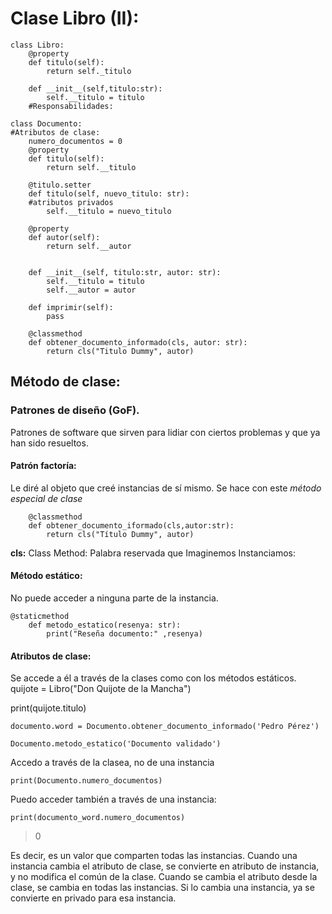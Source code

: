 
# Clase Libro (II):

```
class Libro:
    @property
    def titulo(self):
        return self._titulo

    def __init__(self,titulo:str):
        self.__titulo = titulo
    #Responsabilidades:

```
```
class Documento:
#Atributos de clase:
    numero_documentos = 0
    @property
    def titulo(self):
        return self.__titulo
    
    @titulo.setter
    def titulo(self, nuevo_titulo: str):
    #atributos privados
        self.__titulo = nuevo_titulo

    @property
    def autor(self):
        return self.__autor
        
    
    def __init__(self, titulo:str, autor: str):
        self.__titulo = titulo
        self.__autor = autor

    def imprimir(self):
        pass

    @classmethod
    def obtener_documento_informado(cls, autor: str):
        return cls("Titulo Dummy", autor)
```
## Método de clase:
### Patrones de diseño (GoF).

Patrones de software que sirven para lidiar con ciertos problemas y que ya han sido resueltos.

#### Patrón factoría:
Le diré al objeto que creé instancias de sí mismo. Se hace con este _método especial de clase_
```
    @classmethod
    def obtener_documento_iformado(cls,autor:str):
        return cls("Título Dummy", autor)
```
**cls:** Class Method: Palabra reservada que 
Imaginemos
Instanciamos:
#### Método estático:
No puede acceder a ninguna parte de la instancia.
```
@staticmethod
    def metodo_estatico(resenya: str):
        print("Reseña documento:" ,resenya)
```
#### Atributos de clase:
Se accede a él a través de la clases como con los métodos estáticos.
quijote = Libro("Don Quijote de la Mancha")

print(quijote.titulo)
```
documento.word = Documento.obtener_documento_informado('Pedro Pérez')
```
```
Documento.metodo_estatico('Documento validado')
```
Accedo a través de la clasea, no de una instancia
```
print(Documento.numero_documentos)
```
Puedo acceder también a través de una instancia:
```
print(documento_word.numero_documentos)
```
> 0

Es decir, es un valor que comparten todas las instancias.
Cuando una instancia cambia el atributo de clase, se convierte en atributo de instancia, y no modifica el común de la clase. Cuando se cambia el atributo desde la clase, se cambia en todas las instancias. Si lo cambia una instancia, ya se convierte en privado para esa instancia.

